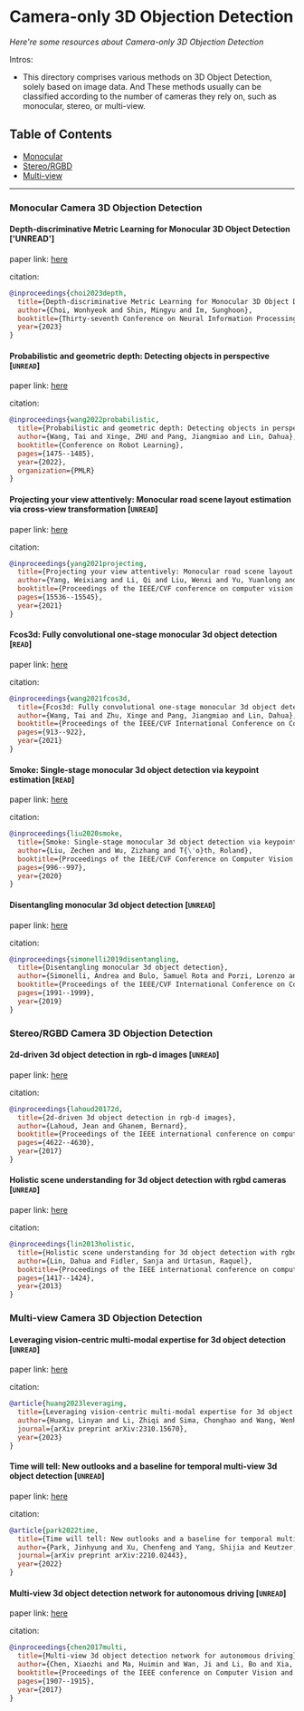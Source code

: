 # Camera-only 3D Objection Detection
*Here're some resources about Camera-only 3D Objection Detection*

Intros: 
* This directory comprises various methods on 3D Object Detection, solely based on image data. And These methods usually can be classified according to the number of cameras they rely on, such as monocular, stereo, or multi-view.

## Table of Contents
* [Monocular](#monocular-camera-3d-objection-detection)
* [Stereo/RGBD](#stereorgbd-camera-3d-objection-detection)
* [Multi-view](#multi-view-camera-3d-objection-detection)

---

### Monocular Camera 3D Objection Detection


#### Depth-discriminative Metric Learning for Monocular 3D Object Detection ['UNREAD']

paper link: [here](https://openreview.net/attachment?id=ZNBblMEP16&name=pdf)

citation: 
```bibtex
@inproceedings{choi2023depth,
  title={Depth-discriminative Metric Learning for Monocular 3D Object Detection},
  author={Choi, Wonhyeok and Shin, Mingyu and Im, Sunghoon},
  booktitle={Thirty-seventh Conference on Neural Information Processing Systems},
  year={2023}
}
```


#### Probabilistic and geometric depth: Detecting objects in perspective [`UNREAD`]

paper link: [here](https://proceedings.mlr.press/v164/wang22i/wang22i.pdf)

citation: 
```bibtex
@inproceedings{wang2022probabilistic,
  title={Probabilistic and geometric depth: Detecting objects in perspective},
  author={Wang, Tai and Xinge, ZHU and Pang, Jiangmiao and Lin, Dahua},
  booktitle={Conference on Robot Learning},
  pages={1475--1485},
  year={2022},
  organization={PMLR}
}
```
    

#### Projecting your view attentively: Monocular road scene layout estimation via cross-view transformation [`UNREAD`]

paper link: [here](https://openaccess.thecvf.com/content/CVPR2021/papers/Yang_Projecting_Your_View_Attentively_Monocular_Road_Scene_Layout_Estimation_via_CVPR_2021_paper.pdf)

citation: 
```bibtex
@inproceedings{yang2021projecting,
  title={Projecting your view attentively: Monocular road scene layout estimation via cross-view transformation},
  author={Yang, Weixiang and Li, Qi and Liu, Wenxi and Yu, Yuanlong and Ma, Yuexin and He, Shengfeng and Pan, Jia},
  booktitle={Proceedings of the IEEE/CVF conference on computer vision and pattern recognition},
  pages={15536--15545},
  year={2021}
}
```
    


#### Fcos3d: Fully convolutional one-stage monocular 3d object detection [`READ`]

paper link: [here](https://openaccess.thecvf.com/content/ICCV2021W/3DODI/papers/Wang_FCOS3D_Fully_Convolutional_One-Stage_Monocular_3D_Object_Detection_ICCVW_2021_paper.pdf)

citation: 
```bibtex
@inproceedings{wang2021fcos3d,
  title={Fcos3d: Fully convolutional one-stage monocular 3d object detection},
  author={Wang, Tai and Zhu, Xinge and Pang, Jiangmiao and Lin, Dahua},
  booktitle={Proceedings of the IEEE/CVF International Conference on Computer Vision},
  pages={913--922},
  year={2021}
}
```
    

#### Smoke: Single-stage monocular 3d object detection via keypoint estimation [`READ`]

paper link: [here](http://openaccess.thecvf.com/content_CVPRW_2020/papers/w60/Liu_SMOKE_Single-Stage_Monocular_3D_Object_Detection_via_Keypoint_Estimation_CVPRW_2020_paper.pdf)

citation: 
```bibtex
@inproceedings{liu2020smoke,
  title={Smoke: Single-stage monocular 3d object detection via keypoint estimation},
  author={Liu, Zechen and Wu, Zizhang and T{\'o}th, Roland},
  booktitle={Proceedings of the IEEE/CVF Conference on Computer Vision and Pattern Recognition Workshops},
  pages={996--997},
  year={2020}
}
```
    

#### Disentangling monocular 3d object detection [`UNREAD`]

paper link: [here](http://openaccess.thecvf.com/content_ICCV_2019/papers/Simonelli_Disentangling_Monocular_3D_Object_Detection_ICCV_2019_paper.pdf)

citation: 
```bibtex
@inproceedings{simonelli2019disentangling,
  title={Disentangling monocular 3d object detection},
  author={Simonelli, Andrea and Bulo, Samuel Rota and Porzi, Lorenzo and L{\'o}pez-Antequera, Manuel and Kontschieder, Peter},
  booktitle={Proceedings of the IEEE/CVF International Conference on Computer Vision},
  pages={1991--1999},
  year={2019}
}
```

### Stereo/RGBD Camera 3D Objection Detection

#### 2d-driven 3d object detection in rgb-d images [`UNREAD`]

paper link: [here](https://openaccess.thecvf.com/content_ICCV_2017/papers/Lahoud_2D-Driven_3D_Object_ICCV_2017_paper.pdf)

citation: 
```bibtex
@inproceedings{lahoud20172d,
  title={2d-driven 3d object detection in rgb-d images},
  author={Lahoud, Jean and Ghanem, Bernard},
  booktitle={Proceedings of the IEEE international conference on computer vision},
  pages={4622--4630},
  year={2017}
}
```
    

#### Holistic scene understanding for 3d object detection with rgbd cameras [`UNREAD`]

paper link: [here](http://openaccess.thecvf.com/content_iccv_2013/papers/Lin_Holistic_Scene_Understanding_2013_ICCV_paper.pdf)

citation: 
```bibtex
@inproceedings{lin2013holistic,
  title={Holistic scene understanding for 3d object detection with rgbd cameras},
  author={Lin, Dahua and Fidler, Sanja and Urtasun, Raquel},
  booktitle={Proceedings of the IEEE international conference on computer vision},
  pages={1417--1424},
  year={2013}
}
```

### Multi-view Camera 3D Objection Detection


#### Leveraging vision-centric multi-modal expertise for 3d object detection [`UNREAD`]

paper link: [here](https://arxiv.org/pdf/2310.15670)

citation: 
```bibtex
@article{huang2023leveraging,
  title={Leveraging vision-centric multi-modal expertise for 3d object detection},
  author={Huang, Linyan and Li, Zhiqi and Sima, Chonghao and Wang, Wenhai and Wang, Jingdong and Qiao, Yu and Li, Hongyang},
  journal={arXiv preprint arXiv:2310.15670},
  year={2023}
}
```
    


#### Time will tell: New outlooks and a baseline for temporal multi-view 3d object detection [`UNREAD`]

paper link: [here](https://arxiv.org/pdf/2210.02443)

citation: 
```bibtex
@article{park2022time,
  title={Time will tell: New outlooks and a baseline for temporal multi-view 3d object detection},
  author={Park, Jinhyung and Xu, Chenfeng and Yang, Shijia and Keutzer, Kurt and Kitani, Kris and Tomizuka, Masayoshi and Zhan, Wei},
  journal={arXiv preprint arXiv:2210.02443},
  year={2022}
}
```
    

#### Multi-view 3d object detection network for autonomous driving [`UNREAD`]

paper link: [here](https://openaccess.thecvf.com/content_cvpr_2017/papers/Chen_Multi-View_3D_Object_CVPR_2017_paper.pdf)

citation: 
```bibtex
@inproceedings{chen2017multi,
  title={Multi-view 3d object detection network for autonomous driving},
  author={Chen, Xiaozhi and Ma, Huimin and Wan, Ji and Li, Bo and Xia, Tian},
  booktitle={Proceedings of the IEEE conference on Computer Vision and Pattern Recognition},
  pages={1907--1915},
  year={2017}
}
```



